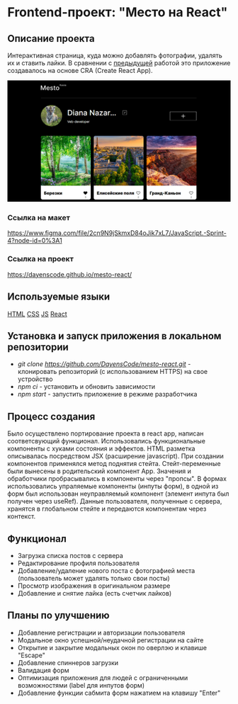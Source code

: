 # Frontend-проект: "Место на React"

## Описание проекта

Интерактивная страница, куда можно добавлять фотографии, удалять их и ставить лайки. В сравнении с [предыдущей](https://github.com/DayensCode/mesto) работой это приложение создавалось на основе CRA (Create React App).

![image](https://github.com/DayensCode/mesto/blob/main/screen-for-readme.png)

### Ссылка на макет

https://www.figma.com/file/2cn9N9jSkmxD84oJik7xL7/JavaScript.-Sprint-4?node-id=0%3A1

### Ссылка на проект

https://dayenscode.github.io/mesto-react/

## Используемые языки

[HTML](https://ru.wikipedia.org/wiki/HTML)
[CSS](https://ru.wikipedia.org/wiki/CSS)
[JS](https://ru.wikipedia.org/wiki/JavaScript)
[React](https://ru.wikipedia.org/wiki/React)

## Установка и запуск приложения в локальном репозитории

- _git clone https://github.com/DayensCode/mesto-react.git_ - клонировать репозиторий (с использованием HTTPS) на свое устройство
- _npm ci_ - установить и обновить зависимости
- _npm start_ - запустить приложение в режиме разработчика

## Процесс создания

Было осуществлено портирование проекта в react app, написан соответсвующий функционал. Использовались функциональные компоненты с хуками состояния и эффектов. HTML разметка описывалась посредством JSX (расширение javascript). При создании компонентов применялся метод поднятия стейта. Стейт-переменные были вынесены в родительский компонент App. Значения и обработчики пробрасывались в компоненты через "пропсы". В формах использовались упраляемые компоненты (инпуты форм), в одной из форм был использован неуправляемый компонент (элемент инпута был получен через useRef). Данные пользователя, полученные с сервера, хранятся в глобальном стейте и передаются компонентам через контекст.

## Функционал

- Загрузка списка постов с сервера
- Редактирование профиля пользователя
- Добавление/удаление нового поста с фотографией места (пользователь может удалять только свои посты)
- Просмотр изображения в оригинальном размере
- Добавление и снятие лайка (есть счетчик лайков)

## Планы по улучшению

- Добавление регистрации и авторизации пользователя
- Модальное окно успешной/неудачной регистрации на сайте
- Открытие и закрытие модальных окон по оверлэю и клавише "Escape"
- Добавление спиннеров загрузки
- Валидация форм
- Оптимизация приложения для людей с ограниченными возможностями (label для инпутов форм)
- Добавление функции сабмита форм нажатием на клавишу "Enter"
